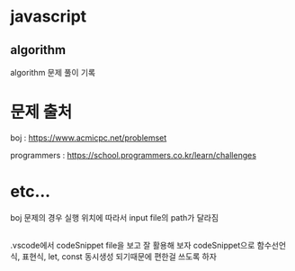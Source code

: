 # javascript

## algorithm

algorithm 문제 풀이 기록

# 문제 출처

boj : https://www.acmicpc.net/problemset

programmers : https://school.programmers.co.kr/learn/challenges

# etc...

boj 문제의 경우 실행 위치에 따라서 input file의 path가 달라짐

##

.vscode에서 codeSnippet file을 보고 잘 활용해 보자
codeSnippet으로 함수선언식, 표현식, let, const 동시생성 되기때문에 편한걸 쓰도록 하자
